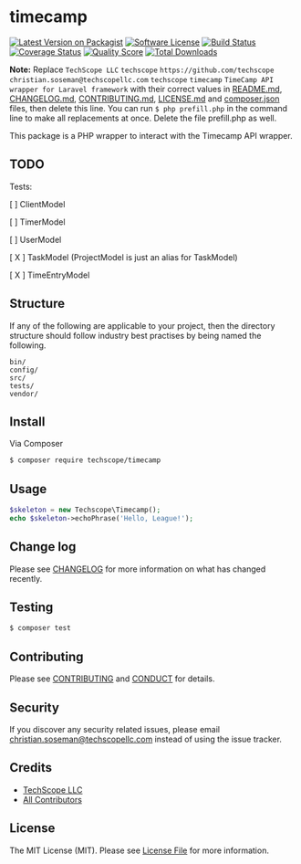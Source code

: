 # timecamp

[![Latest Version on Packagist][ico-version]][link-packagist]
[![Software License][ico-license]](LICENSE.md)
[![Build Status][ico-travis]][link-travis]
[![Coverage Status][ico-scrutinizer]][link-scrutinizer]
[![Quality Score][ico-code-quality]][link-code-quality]
[![Total Downloads][ico-downloads]][link-downloads]

**Note:** Replace ```TechScope LLC``` ```techscope``` ```https://github.com/techscope``` ```christian.soseman@techscopellc.com``` ```techscope``` ```timecamp``` ```TimeCamp API wrapper for Laravel framework``` with their correct values in [README.md](README.md), [CHANGELOG.md](CHANGELOG.md), [CONTRIBUTING.md](CONTRIBUTING.md), [LICENSE.md](LICENSE.md) and [composer.json](composer.json) files, then delete this line. You can run `$ php prefill.php` in the command line to make all replacements at once. Delete the file prefill.php as well.

This package is a PHP wrapper to interact with the Timecamp API wrapper.

## TODO

Tests:

[  ] ClientModel

[  ] TimerModel

[  ] UserModel

[ X ] TaskModel (ProjectModel is just an alias for TaskModel)

[ X ] TimeEntryModel

## Structure

If any of the following are applicable to your project, then the directory structure should follow industry best practises by being named the following.

```
bin/        
config/
src/
tests/
vendor/
```


## Install

Via Composer

``` bash
$ composer require techscope/timecamp
```

## Usage

``` php
$skeleton = new Techscope\Timecamp();
echo $skeleton->echoPhrase('Hello, League!');
```

## Change log

Please see [CHANGELOG](CHANGELOG.md) for more information on what has changed recently.

## Testing

``` bash
$ composer test
```

## Contributing

Please see [CONTRIBUTING](CONTRIBUTING.md) and [CONDUCT](CONDUCT.md) for details.

## Security

If you discover any security related issues, please email christian.soseman@techscopellc.com instead of using the issue tracker.

## Credits

- [TechScope LLC][link-author]
- [All Contributors][link-contributors]

## License

The MIT License (MIT). Please see [License File](LICENSE.md) for more information.

[ico-version]: https://img.shields.io/packagist/v/techscope/timecamp.svg?style=flat-square
[ico-license]: https://img.shields.io/badge/license-MIT-brightgreen.svg?style=flat-square
[ico-travis]: https://img.shields.io/travis/techscope/timecamp/master.svg?style=flat-square
[ico-scrutinizer]: https://img.shields.io/scrutinizer/coverage/g/techscope/timecamp.svg?style=flat-square
[ico-code-quality]: https://img.shields.io/scrutinizer/g/techscope/timecamp.svg?style=flat-square
[ico-downloads]: https://img.shields.io/packagist/dt/techscope/timecamp.svg?style=flat-square

[link-packagist]: https://packagist.org/packages/techscope/timecamp
[link-travis]: https://travis-ci.org/techscope/timecamp
[link-scrutinizer]: https://scrutinizer-ci.com/g/techscope/timecamp/code-structure
[link-code-quality]: https://scrutinizer-ci.com/g/techscope/timecamp
[link-downloads]: https://packagist.org/packages/techscope/timecamp
[link-author]: https://github.com/techscope
[link-contributors]: ../../contributors
